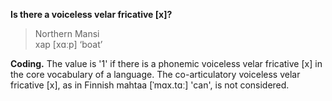 **Is there a voiceless velar fricative [x]?**

>Northern Mansi<br/>
>хар [xɑːp] ‘boat’

**Coding.** The value is '1' if there is a phonemic voiceless velar fricative [x] in the core vocabulary of a language. The co-articulatory voiceless velar fricative [x], as in Finnish mahtaa [ˈmɑx.tɑː] 'can', is not considered.
